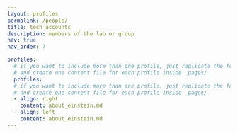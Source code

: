 ```yaml
---
layout: profiles
permalink: /people/
title: tech accounts
description: members of the lab or group
nav: true
nav_order: 7

profiles:
  # if you want to include more than one profile, just replicate the following block
  # and create one content file for each profile inside _pages/
  profiles:
  # if you want to include more than one profile, just replicate the following block
  # and create one content file for each profile inside _pages/
  - align: right
    content: about_einstein.md
  - align: left
    content: about_einstein.md
---
```

